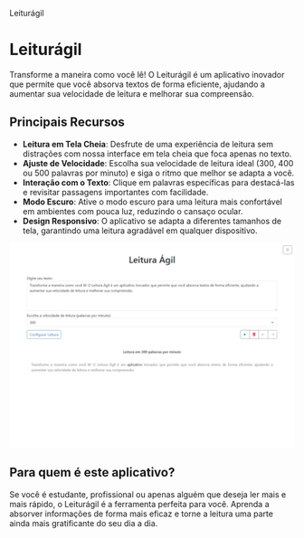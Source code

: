 Leiturágil

# Leiturágil

Transforme a maneira como você lê! O Leiturágil é um aplicativo inovador que permite que você absorva textos de forma eficiente, ajudando a aumentar sua velocidade de leitura e melhorar sua compreensão.

## Principais Recursos

- **Leitura em Tela Cheia**: Desfrute de uma experiência de leitura sem distrações com nossa interface em tela cheia que foca apenas no texto.
- **Ajuste de Velocidade**: Escolha sua velocidade de leitura ideal (300, 400 ou 500 palavras por minuto) e siga o ritmo que melhor se adapta a você.
- **Interação com o Texto**: Clique em palavras específicas para destacá-las e revisitar passagens importantes com facilidade.
- **Modo Escuro**: Ative o modo escuro para uma leitura mais confortável em ambientes com pouca luz, reduzindo o cansaço ocular.
- **Design Responsivo**: O aplicativo se adapta a diferentes tamanhos de tela, garantindo uma leitura agradável em qualquer dispositivo.

![Leiturágil Screenshot](/img/2.jpeg)

## Para quem é este aplicativo?

Se você é estudante, profissional ou apenas alguém que deseja ler mais e mais rápido, o Leiturágil é a ferramenta perfeita para você. Aprenda a absorver informações de forma mais eficaz e torne a leitura uma parte ainda mais gratificante do seu dia a dia.

